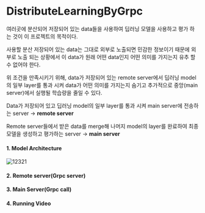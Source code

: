 # DistributeLearningByGrpc

여러곳에 분산되어 저장되어 있는 data들을 사용하여 딥러닝 모델을 사용하고 평가 하는 것이 이 프로젝트의 목적이다. 

사용할 분산 저장되어 있는 data는 그대로 외부로 노출되면 민감한 정보이기 때문에 외부로 노출 되는 상황에서 이 data가 원래 어떤 data인지 어떤 의미를 가지는지 유추 할수 없어야 한다. 

위 조건을 만족시키기 위해, data가 저장되어 있는 remote server에서 딥러닝 model의 일부 layer를 통과 시켜 data가 어떤 의미를 가지는지 숨기고 추가적으로 중앙(main server)에서 실행될 학습량을 줄일 수 있다. 

Data가 저장되어 있고 딥러닝 model의 일부 layer를 통과 시켜 main server에 전송하는 server  ->  **remote server**

Remote server들에서 받은 data를 merge해 나머지 model의 layer를 완료하여 최종 모델을 생성하고 평가하는 server  ->  **main server**

#### 1. Model Architecture

![12321](https://user-images.githubusercontent.com/68216852/119232348-e7ca1580-bb5f-11eb-91eb-2535691db9fc.png)


#### 2. Remote server(Grpc server)


#### 3. Main Server(Grpc call)


#### 4. Running Video
